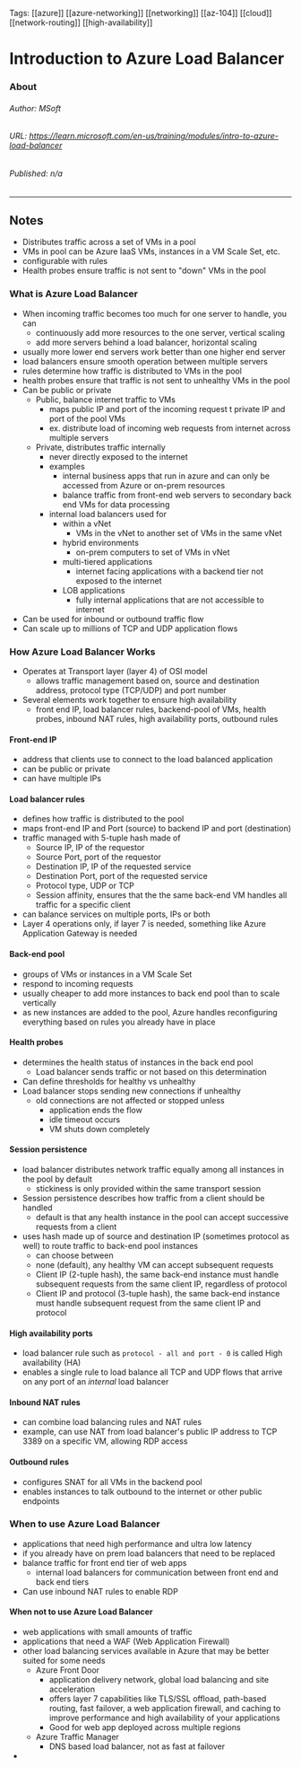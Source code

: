Tags: [[azure]] [[azure-networking]] [[networking]] [[az-104]] [[cloud]] [[network-routing]] [[high-availability]]

# Introduction to Azure Load Balancer
### About
###### Author: *MSoft*
###### URL: *https://learn.microsoft.com/en-us/training/modules/intro-to-azure-load-balancer*
###### Published: *n/a*
-------------------------------------------------------------------
## Notes
- Distributes traffic across a set of VMs in a pool
- VMs in pool can be Azure IaaS VMs, instances in a VM Scale Set, etc.
- configurable with rules
- Health probes ensure traffic is not sent to "down" VMs in the pool
### What is Azure Load Balancer
- When incoming traffic becomes too much for one server to handle, you can 
	- continuously add more resources to the one server, vertical scaling
	- add more servers behind a load balancer, horizontal scaling
- usually more lower end servers work better than one higher end server
- load balancers ensure smooth operation between multiple servers
- rules determine how traffic is distributed to VMs in the pool
- health probes ensure that traffic is not sent to unhealthy VMs in the pool
- Can be public or private
	- Public, balance internet traffic to VMs
		- maps public IP and port of the incoming request t private IP and port of the pool VMs
		- ex. distribute load of incoming web requests from internet across multiple servers
	- Private, distributes traffic internally
		- never directly exposed to the internet
		- examples
			- internal business apps that run in azure and can only be accessed from Azure or on-prem resources
			- balance traffic from front-end web servers to secondary back end VMs for data processing
		- internal load balancers used for
			- within a vNet
				- VMs in the vNet to another set of VMs in the same vNet
			- hybrid environments
				- on-prem computers to set of VMs in vNet
			- multi-tiered applications
				- internet facing applications with a backend tier not exposed to the internet
			- LOB applications
				- fully internal applications that are not accessible to internet
- Can be used for inbound or outbound traffic flow
- Can scale up to millions of TCP and UDP application flows
### How Azure Load Balancer Works
- Operates at Transport layer (layer 4) of OSI model
	- allows traffic management based on, source and destination address, protocol type (TCP/UDP) and port number
- Several elements work together to ensure high availability
	- front end IP, load balancer rules, backend-pool of VMs, health probes, inbound NAT rules, high availability ports, outbound rules
#### Front-end IP
- address that clients use to connect to the load balanced application
- can be public or private
- can have multiple IPs
#### Load balancer rules
- defines how traffic is distributed to the pool
- maps front-end IP and Port (source) to backend IP and port (destination)
- traffic managed with 5-tuple hash made of
	- Source IP, IP of the requestor
	- Source Port, port of the requestor
	- Destination IP, IP of the requested service
	- Destination Port, port of the requested service
	- Protocol type, UDP or TCP
	- Session affinity, ensures that the the same back-end VM handles all traffic for a specific client
- can balance services on multiple ports, IPs or both
- Layer 4 operations only, if layer 7 is needed, something like Azure Application Gateway is needed
#### Back-end pool
- groups of VMs or instances in a VM Scale Set 
- respond to incoming requests 
- usually cheaper to add more instances to back end pool than to scale vertically
- as new instances are added to the pool, Azure handles reconfiguring everything based on rules you already have in place
#### Health probes
- determines the health status of instances in the back end pool
	- Load balancer sends traffic or not based on this determination
- Can define thresholds for healthy vs unhealthy
- Load balancer stops sending new connections if unhealthy
	- old connections are not affected or stopped unless
		- application ends the flow
		- idle timeout occurs
		- VM shuts down completely
#### Session persistence
- load balancer distributes network traffic equally among all instances in the pool by default
	- stickiness is only provided within the same transport session
- Session persistence describes how traffic from a client should be handled
	- default is that any health instance in the pool can accept successive requests from a client
- uses hash made up of source and destination IP (sometimes protocol as well) to route traffic to back-end pool instances
	- can choose between
	- none (default), any healthy VM can accept subsequent requests
	- Client IP (2-tuple hash), the same back-end instance must handle subsequent requests from the same client IP, regardless of protocol
	- Client IP and protocol (3-tuple hash),  the same back-end instance must handle subsequent request from the same client IP and protocol
#### High availability ports
- load balancer rule such as `protocol - all and port - 0` is called High availability (HA)
- enables a single rule to load balance all TCP and UDP flows that arrive on any port of an *internal* load balancer
#### Inbound NAT rules
- can combine load balancing rules and NAT rules
- example, can use NAT from load balancer's public IP address to TCP 3389 on a specific VM, allowing RDP access
#### Outbound rules
- configures SNAT for all VMs in the backend pool
- enables instances to talk outbound to the internet or other public endpoints

### When to use Azure Load Balancer
- applications that need high performance and ultra low latency
- if you already have on prem load balancers that need to be replaced
- balance traffic for front end tier of web apps
	- internal load balancers for communication between front end and back end tiers
- Can use inbound NAT rules to enable RDP
#### When not to use Azure Load Balancer
- web applications with small amounts of traffic
- applications that need a WAF (Web Application Firewall)
- other load balancing services available in Azure that may be better suited for some needs
	- Azure Front Door
		- application delivery network, global load balancing and site acceleration
		- offers layer 7 capabilities like TLS/SSL offload, path-based routing, fast failover, a web application firewall, and caching to improve performance and high availability of your applications
		- Good for web app deployed across multiple regions
	- Azure Traffic Manager
		- DNS based load balancer, not as fast at failover
- 